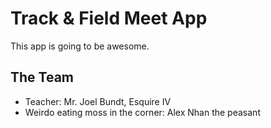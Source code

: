 # Track & Field Meet App

This app is going to be awesome.

## The Team

- Teacher: Mr. Joel Bundt, Esquire IV
- Weirdo eating moss in the corner: Alex Nhan the peasant